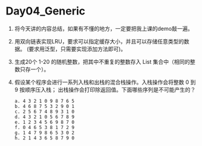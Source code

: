# Day04_Generic

1. 将今天讲的内容总结，如果有不懂的地方，一定要把我上课的demo敲一遍。

2. 用双向链表实现LRU，要求可以指定缓存大小，并且可以存储任意类型的数据。
(要求用泛型，只需要实现添加方法即可)。

3. 生成20个 1-20 的随机整数，把其中不重复的整数存入 List 集合中（相同的整数只存一个）。

4. 假设某个程序会进行一系列入栈和出栈的混合栈操作。入栈操作会将整数 0 到 9 按顺序压入栈；
出栈操作会打印除返回值。下面哪些序列是不可能产生的？
    ```
    a. 4 3 2 1 0 9 8 7 6 5
    b. 4 6 8 7 5 3 2 9 0 1
    c. 2 5 6 7 4 8 9 3 1 0
    d. 4 3 2 1 0 5 6 7 8 9
    e. 1 2 3 4 5 6 9 8 7 0
    f. 0 4 6 5 3 8 1 7 2 9
    g. 1 4 7 9 8 6 5 3 0 2
    h. 2 1 4 3 6 5 8 7 9 0
    ```